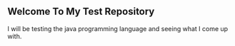 ## Welcome To My Test Repository

I will be testing the java programming language and seeing what I come up with.